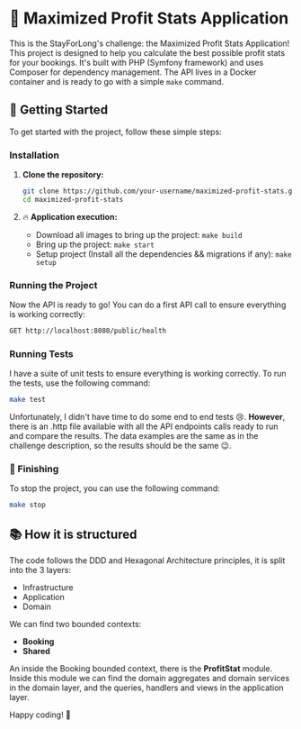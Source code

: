 # 🏨 Maximized Profit Stats Application

This is the StayForLong's challenge: the Maximized Profit Stats Application! This project is designed to help you calculate the best possible profit stats for your bookings.
It's built with PHP (Symfony framework) and uses Composer for dependency management.
The API lives in a Docker container and is ready to go with a simple `make` command.

## 🚀 Getting Started

To get started with the project, follow these simple steps:

### Installation

1. **Clone the repository:**

   ```bash
   git clone https://github.com/your-username/maximized-profit-stats.git
   cd maximized-profit-stats
   ```

2. 🔥 **Application execution:**
    - Download all images to bring up the project: `make build`
    - Bring up the project: `make start`
    - Setup project (Install all the dependencies && migrations if any): `make setup`

### Running the Project

Now the API is ready to go! You can do a first API call to ensure everything is working correctly:

```bash
GET http://localhost:8080/public/health
```

### Running Tests

I have a suite of unit tests to ensure everything is working correctly. To run the tests, use the following command:

```bash
make test
```

Unfortunately, I didn't have time to do some end to end tests 😢. **However**, there is an .http file available with all the API endpoints calls ready to run and compare the results. The data examples are the same as in the challenge description, so the results should be the same 😉.

### 👋 Finishing
To stop the project, you can use the following command:

```bash
make stop
```

## 📚 How it is structured
The code follows the DDD and Hexagonal Architecture principles, it is split into the 3 layers:
- Infrastructure
- Application
- Domain

We can find two bounded contexts:
- **Booking**
- **Shared**

An inside the Booking bounded context, there is the **ProfitStat** module. Inside this module we can find the domain aggregates and domain services in the domain layer, and the queries, handlers and views in the application layer.

Happy coding! 🍻
